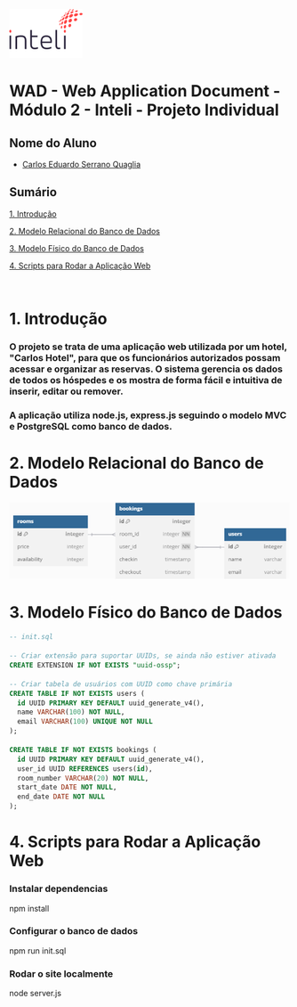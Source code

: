 
<img src="../assets/wad/logointeli.png">


# WAD - Web Application Document - Módulo 2 - Inteli - Projeto Individual

## Nome do Aluno
- <a href="https://github.com/CaduQuaglia">Carlos Eduardo Serrano Quaglia</a>

## Sumário

[1. Introdução](#c1)

[2. Modelo Relacional do Banco de Dados](#c2)

[3. Modelo Físico do Banco de Dados](#c3)

[4. Scripts para Rodar a Aplicação Web](#c4)

<br>


# <a name="c1"></a>1. Introdução

### O projeto se trata de uma aplicação web utilizada por um hotel, "Carlos Hotel", para que os funcionários autorizados possam acessar e organizar as reservas. O sistema gerencia os dados de todos os hóspedes e os mostra de forma fácil e intuitiva de inserir, editar ou remover. <br>
### A aplicação utiliza node.js, express.js seguindo o modelo MVC e PostgreSQL como banco de dados.


# <a name="c2"></a>2. Modelo Relacional do Banco de Dados
<img src="../assets/wad/modelo-banco.png"><br>

# <a name="c3"></a>3. Modelo Físico do Banco de Dados
~~~~sql
-- init.sql

-- Criar extensão para suportar UUIDs, se ainda não estiver ativada
CREATE EXTENSION IF NOT EXISTS "uuid-ossp";

-- Criar tabela de usuários com UUID como chave primária
CREATE TABLE IF NOT EXISTS users (
  id UUID PRIMARY KEY DEFAULT uuid_generate_v4(),
  name VARCHAR(100) NOT NULL,
  email VARCHAR(100) UNIQUE NOT NULL
);

CREATE TABLE IF NOT EXISTS bookings (
  id UUID PRIMARY KEY DEFAULT uuid_generate_v4(),
  user_id UUID REFERENCES users(id),
  room_number VARCHAR(20) NOT NULL,
  start_date DATE NOT NULL,
  end_date DATE NOT NULL
);
~~~~

# <a name="c3"></a>4. Scripts para Rodar a Aplicação Web
### Instalar dependencias
npm install
### Configurar o banco de dados
npm run init.sql
### Rodar o site localmente
node server.js